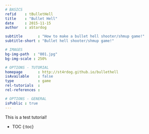 ```yaml
---
# BASICS
refid    : tBulletHell
title    : "Bullet Hell"
date     : 2015-11-15
author   : aStardog

subtitle       : "How to make a bullet hell shooter/shmup game!"
subtitle-short : "Bullet hell shooter/shmup game!"

# IMAGES
bg-img-path  : "001.jpg"
bg-img-scale : 250%

# OPTIONS - TUTORIAL
homepage       : http://st4rdog.github.io/bullethell
isAvailable    : false
type           : game
rel-tutorials  : 
rel-references : 

# OPTIONS - GENERAL
isPublic : true
---
```

This is a test tutorial!

* TOC
{:toc}
